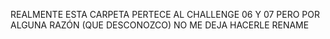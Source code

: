 REALMENTE ESTA CARPETA PERTECE AL CHALLENGE 06 Y 07 PERO POR ALGUNA RAZÓN (QUE DESCONOZCO) NO ME DEJA HACERLE RENAME 